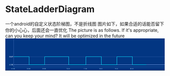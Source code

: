 # StateLadderDiagram
一个android的自定义状态阶梯图，不是折线图
图片如下，如果合适的话能否留下你的小心心，后面还会一直优化
The picture is as follows. If it's appropriate, can you keep your mind? It will be optimized in the future
![image](https://github.com/oyd5201/StateLadderDiagram/raw/main/images/test.png)
